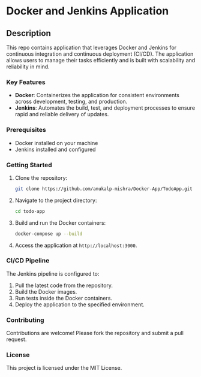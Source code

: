 # Docker and Jenkins Application

## Description

This repo contains application that leverages Docker and Jenkins for continuous integration and continuous deployment (CI/CD). The application allows users to manage their tasks efficiently and is built with scalability and reliability in mind.

### Key Features
- **Docker**: Containerizes the application for consistent environments across development, testing, and production.
- **Jenkins**: Automates the build, test, and deployment processes to ensure rapid and reliable delivery of updates.

### Prerequisites
- Docker installed on your machine
- Jenkins installed and configured

### Getting Started
1. Clone the repository:
    ```sh
    git clone https://github.com/anukalp-mishra/Docker-App/TodoApp.git
    ```
2. Navigate to the project directory:
    ```sh
    cd todo-app
    ```
3. Build and run the Docker containers:
    ```sh
    docker-compose up --build
    ```
4. Access the application at `http://localhost:3000`.

### CI/CD Pipeline
The Jenkins pipeline is configured to:
1. Pull the latest code from the repository.
2. Build the Docker images.
3. Run tests inside the Docker containers.
4. Deploy the application to the specified environment.

### Contributing
Contributions are welcome! Please fork the repository and submit a pull request.

### License
This project is licensed under the MIT License.